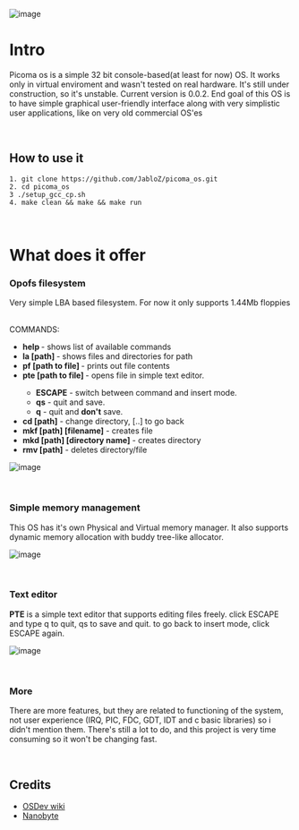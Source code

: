 ![image](https://github.com/user-attachments/assets/e978e302-5f31-4814-9d2c-6e7ee3e651b4)


<h1> Intro </h1>
  <p>Picoma os is a simple 32 bit console-based(at least for now) OS. It works only in virtual enviroment and wasn't tested on real hardware. It's still under construction, so it's unstable. Current version is 0.0.2. End goal of this OS is to have simple graphical user-friendly interface along with very simplistic user applications, like on very old commercial OS'es</p>
  <br>
  
<h2>How to use it</h2>

```
1. git clone https://github.com/JabloZ/picoma_os.git
2. cd picoma_os
3 ./setup_gcc_cp.sh
4. make clean && make && make run
```
<br>
<h1>What does it offer</h1>

<h3>Opofs filesystem</h3>

<p>Very simple LBA based filesystem. For now it only supports 1.44Mb floppies</p>
<br>
COMMANDS: 
<ul>
  <li><strong>help </strong> - shows list of available commands</li>
  <li><strong>la [path] </strong> - shows files and directories for path</li>
  <li><strong>pf [path to file] </strong> - prints out file contents</li>
  <li><strong>pte [path to file] </strong> - opens file in simple text editor.</li>
    <ul>
      <li><strong>ESCAPE</strong> - switch between command and insert mode.</li>
      <li><strong>qs</strong> - quit and save.</li>
      <li><strong>q</strong> - quit and <strong>don't</strong> save.</li>
    </ul>
  <li><strong>cd [path]</strong> - change directory, [..] to go back </li>
  <li><strong>mkf [path] [filename]</strong> - creates file </strong></li>
  <li><strong>mkd [path] [directory name]</strong> - creates directory </strong></li>
  <li><strong>rmv [path]</strong> - deletes directory/file </strong></li>
</ul>

![image](https://github.com/user-attachments/assets/8634f9dd-a97a-4e51-892d-2a5a69da4a49)

<br>
<h3>Simple memory management</h3>
<p>This OS has it's own Physical and Virtual memory manager. It also supports dynamic memory allocation with buddy tree-like allocator.</p>

![image](https://github.com/user-attachments/assets/de96e3fe-3603-4733-8932-fe78589aedab)

<br>
<h3>Text editor</h3>
<p><strong>PTE</strong> is a simple text editor that supports editing files freely. click ESCAPE and type q to quit, qs to save and quit. to go back to insert mode, click ESCAPE again.</p>

![image](https://github.com/user-attachments/assets/ad5567fe-43d3-4421-b4a5-4698b586090f)

<br>
<h3>More</h3>
<p>There are more features, but they are related to functioning of the system, not user experience (IRQ, PIC, FDC, GDT, IDT and c basic libraries) so i didn't mention them. There's still a lot to do, and this project is very time consuming so it won't be changing fast.</p>

<br>
<h2>Credits</h2>
<ul>
<li>
<a href="https://wiki.osdev.org">OSDev wiki</a>  
</li>
<li>
<a href="https://www.youtube.com/@nanobyte-dev">Nanobyte</a>  
</li>


</ul>
